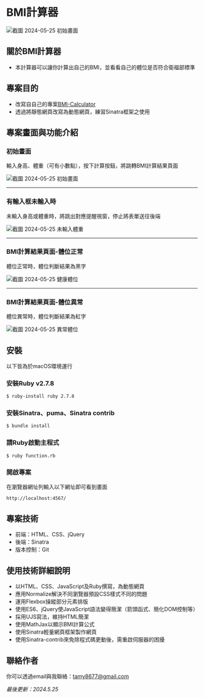 # BMI計算器
![截圖 2024-05-25 初始畫面](https://github.com/user-attachments/assets/c06f579b-2089-42cc-8960-e14737e867bd)

## 關於BMI計算器
- 本計算器可以讓你計算出自己的BMI，並看看自己的體位是否符合衛福部標準

## 專案目的
- 改寫自自己的專案[BMI-Calculator](https://github.com/TamyTsai/BMI-Calculator)
- 透過將靜態網頁改寫為動態網頁，練習Sinatra框架之使用

## 專案畫面與功能介紹
### 初始畫面
輸入身高、體重（可有小數點），按下計算按鈕，將跳轉BMI計算結果頁面

![截圖 2024-05-25 初始畫面](https://github.com/TamyTsai/Sinatra-based-BMI-calculator/assets/97825677/35b5d3cb-2d51-4181-ae54-9ab57a434761)

<hr>

### 有輸入框未輸入時
未輸入身高或體重時，將跳出對應提醒視窗，停止將表單送往後端

![截圖 2024-05-25 未輸入體重](https://github.com/TamyTsai/Sinatra-based-BMI-calculator/assets/97825677/096d9f13-4a9e-45bd-aa31-6897c849518a)

<hr>

### BMI計算結果頁面-體位正常
體位正常時，體位判斷結果為黑字

![截圖 2024-05-25 健康體位](https://github.com/TamyTsai/Sinatra-based-BMI-calculator/assets/97825677/77015a40-dce3-4ab2-a86e-d5573f1ca7f5)

<hr>

### BMI計算結果頁面-體位異常
體位異常時，體位判斷結果為紅字

![截圖 2024-05-25 異常體位](https://github.com/TamyTsai/Sinatra-based-BMI-calculator/assets/97825677/a1bb205d-85e4-4299-9cab-804d6ab0a607)



## 安裝
以下皆為於macOS環境運行
### 安裝Ruby v2.7.8
```bash
$ ruby-install ruby 2.7.8
```
### 安裝Sinatra、puma、Sinatra contrib
```bash
$ bundle install
```
<!-- ### 取得專案
```bash
$ git clone https://github.com/TamyTsai/Sinatra-based-BMI-calculator.git
```
### 移動到專案內
```bash
$ cd Sinatra-based-BMI-calculator
``` -->
### 請Ruby啟動主程式
```bash
$ ruby function.rb
```
### 開啟專案
在瀏覽器網址列輸入以下網址即可看到畫面
```bash
http://localhost:4567/
```

<!-- ## 資料夾及檔案說明
- static - 靜態資源放置處
  - scripts - JS檔案放置處
    - jquery-3.7.1.min.js - jQuery檔案
    - script.js - 頁面JS檔案，負責部分網頁功能（前端驗證）
  - styles - 樣式放置處
    - normalize.css - normalize檔案
    - style.css - 頁面樣式檔案
- views - 畫面放置處
  - index.erb - 首頁
  - layout.erb - 共用版面
  - result.erb - 計算結果頁面
- config.ru - Rack
- function.rb - 主程式（Ruby）
- Gemfile - 描述Ruby程式中gem相依賴關係的檔案
- Gemfile.lock - 實際安裝的gem版本紀錄 -->


<!-- ## 專案技術
- HTML
- CSS
  - Normalize v8.0.1
  - FlexBox
- JavaScript
  - ES6
  - jQuery v3.7.1
  - MathJax v3.2.1
- Ruby v2.7.8
  - Sinatra v4.0.0
  - Sinatra-contrib v4.0.0
  - puma v6.4.2 -->

## 專案技術
- 前端：HTML、CSS、jQuery
- 後端：Sinatra
- 版本控制：Git

## 使用技術詳細說明
- 以HTML、CSS、JavaScript及Ruby撰寫，為動態網頁
- 應用Normalize解決不同瀏覽器預設CSS樣式不同的問題
- 運用Flexbox操縱部分元素排版
- 使用ES6、jQuery使JavaScript語法變得簡潔（箭頭函式、簡化DOM控制等）
- 採用UJS寫法，維持HTML簡潔
- 使用MathJax以顯示BMI計算公式
- 使用Sinatra輕量網頁框架製作網頁
- 使用Sinatra-contrib來免除程式碼更動後，需重啟伺服器的困擾

## 聯絡作者
你可以透過email與我聯絡：tamy8677@gmail.com

<i>最後更新：2024.5.25</i>
